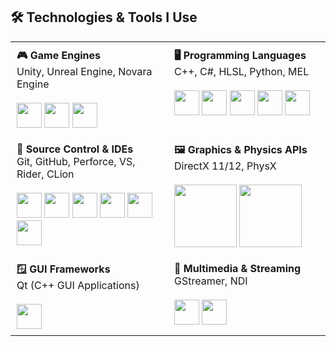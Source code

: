 ## 🛠️ Technologies & Tools I Use

<div align="center">

<table width="100%">
  <tr>
    <td width="50%" valign="top" style="padding: 10px;">
      <strong>🎮 Game Engines</strong><br>
      Unity, Unreal Engine, Novara Engine<br><br>
      <img src="https://raw.githubusercontent.com/marwin1991/profile-technology-icons/refs/heads/main/icons/unity.png" width="40" />
      <img src="https://raw.githubusercontent.com/marwin1991/profile-technology-icons/refs/heads/main/icons/unreal_engine.png" width="40" />
      <img src="https://private-user-images.githubusercontent.com/95390453/427767533-1abc67da-a420-488d-920a-dbb4683bfeb9.png" width="40" />
    </td>
    <td width="50%" valign="top" style="padding: 10px;">
      <strong>🖥️ Programming Languages</strong><br>
      C++, C#, HLSL, Python, MEL<br><br>
      <img src="https://raw.githubusercontent.com/marwin1991/profile-technology-icons/refs/heads/main/icons/c++.png" width="40" />
      <img src="https://raw.githubusercontent.com/marwin1991/profile-technology-icons/refs/heads/main/icons/c%23.png" width="40" />
      <img src="https://devblogs.microsoft.com/directx/wp-content/uploads/sites/42/2022/10/MicrosoftTeams-image.jpg" width="40" />
      <img src="https://raw.githubusercontent.com/marwin1991/profile-technology-icons/refs/heads/main/icons/python.png" width="40" />
      <img src="https://sator-imaging.gallerycdn.vsassets.io/extensions/sator-imaging/mel/0.1.2/1515967356068/Microsoft.VisualStudio.Services.Icons.Default" width="40" />
    </td>
  </tr>
  <tr>
    <td valign="top" style="padding: 10px;">
      <strong>🔧 Source Control & IDEs</strong><br>
      Git, GitHub, Perforce, VS, Rider, CLion<br><br>
      <img src="https://raw.githubusercontent.com/marwin1991/profile-technology-icons/refs/heads/main/icons/git.png" width="40" />
      <img src="https://raw.githubusercontent.com/marwin1991/profile-technology-icons/refs/heads/main/icons/github.png" width="40" />
      <img src="https://avatars.githubusercontent.com/u/29477654?s=400&v=4" width="40" />
      <img src="https://upload.wikimedia.org/wikipedia/commons/2/2c/Visual_Studio_Icon_2022.svg" width="40" />
      <img src="https://www.jetbrains.com/guide/assets/logo-135a4cec.png" width="40" />
      <img src="https://encrypted-tbn0.gstatic.com/images?q=tbn:ANd9GcSaka7lSSotMEKd0YG8hwLJmCa1Ic2BwCLnVw&s" width="40" />
    </td>
    <td valign="top" style="padding: 10px;">
      <strong>🖼️ Graphics & Physics APIs</strong><br>
      DirectX 11/12, PhysX<br><br>
      <img src="https://upload.wikimedia.org/wikipedia/commons/7/7f/Microsoft-DirectX-Logo-wordmark.svg" width="100" />
      <img src="https://developer-blogs.nvidia.com/wp-content/uploads/2018/12/PhysX.png" width="100" />
    </td>
  </tr>
  <tr>
    <td valign="top" style="padding: 10px;">
      <strong>🪟 GUI Frameworks</strong><br>
      Qt (C++ GUI Applications)<br><br>
      <img src="https://raw.githubusercontent.com/marwin1991/profile-technology-icons/refs/heads/main/icons/qt.png" width="40" />
    </td>
    <td valign="top" style="padding: 10px;">
      <strong>🎥 Multimedia & Streaming</strong><br>
      GStreamer, NDI<br><br>
      <img src="https://avatars.githubusercontent.com/u/14967102?s=200&v=4" width="40" />
      <img src="https://www.vset3d.com/wp-content/uploads/2023/01/cropped-NDI-ICON-LAUNCHER-2.png" width="40" />
    </td>
  </tr>
</table>

</div>
